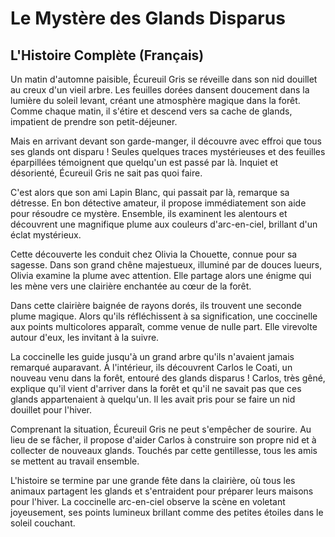 # Le Mystère des Glands Disparus

## L'Histoire Complète (Français)

Un matin d'automne paisible, Écureuil Gris se réveille dans son nid douillet au creux d'un vieil arbre. Les feuilles dorées dansent doucement dans la lumière du soleil levant, créant une atmosphère magique dans la forêt. Comme chaque matin, il s'étire et descend vers sa cache de glands, impatient de prendre son petit-déjeuner.

Mais en arrivant devant son garde-manger, il découvre avec effroi que tous ses glands ont disparu ! Seules quelques traces mystérieuses et des feuilles éparpillées témoignent que quelqu'un est passé par là. Inquiet et désorienté, Écureuil Gris ne sait pas quoi faire.

C'est alors que son ami Lapin Blanc, qui passait par là, remarque sa détresse. En bon détective amateur, il propose immédiatement son aide pour résoudre ce mystère. Ensemble, ils examinent les alentours et découvrent une magnifique plume aux couleurs d'arc-en-ciel, brillant d'un éclat mystérieux.

Cette découverte les conduit chez Olivia la Chouette, connue pour sa sagesse. Dans son grand chêne majestueux, illuminé par de douces lueurs, Olivia examine la plume avec attention. Elle partage alors une énigme qui les mène vers une clairière enchantée au cœur de la forêt.

Dans cette clairière baignée de rayons dorés, ils trouvent une seconde plume magique. Alors qu'ils réfléchissent à sa signification, une coccinelle aux points multicolores apparaît, comme venue de nulle part. Elle virevolte autour d'eux, les invitant à la suivre.

La coccinelle les guide jusqu'à un grand arbre qu'ils n'avaient jamais remarqué auparavant. À l'intérieur, ils découvrent Carlos le Coati, un nouveau venu dans la forêt, entouré des glands disparus ! Carlos, très gêné, explique qu'il vient d'arriver dans la forêt et qu'il ne savait pas que ces glands appartenaient à quelqu'un. Il les avait pris pour se faire un nid douillet pour l'hiver.

Comprenant la situation, Écureuil Gris ne peut s'empêcher de sourire. Au lieu de se fâcher, il propose d'aider Carlos à construire son propre nid et à collecter de nouveaux glands. Touchés par cette gentillesse, tous les amis se mettent au travail ensemble.

L'histoire se termine par une grande fête dans la clairière, où tous les animaux partagent les glands et s'entraident pour préparer leurs maisons pour l'hiver. La coccinelle arc-en-ciel observe la scène en voletant joyeusement, ses points lumineux brillant comme des petites étoiles dans le soleil couchant.